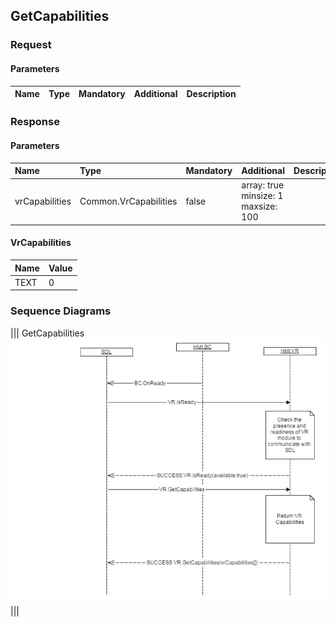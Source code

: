 ## GetCapabilities


### Request

#### Parameters

|Name|Type|Mandatory|Additional|Description|
|:---|:---|:--------|:---------|:----------|

### Response

#### Parameters

|Name|Type|Mandatory|Additional|Description|
|:---|:---|:--------|:---------|:----------|
|vrCapabilities|Common.VrCapabilities|false|array: true<br>minsize: 1<br>maxsize: 100||

#### VrCapabilities

|Name|Value|
|:---|:----|
|TEXT|0|

### Sequence Diagrams
|||
GetCapabilities
![GetCapabilities](./assets/GetCapabilities.png)
|||
